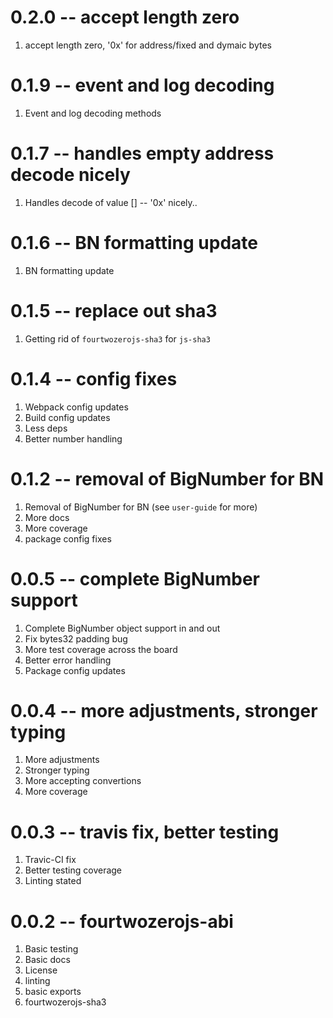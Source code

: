 # 0.2.0 -- accept length zero

1. accept length zero, '0x' for address/fixed and dymaic bytes

# 0.1.9 -- event and log decoding

1. Event and log decoding methods

# 0.1.7 -- handles empty address decode nicely

1. Handles decode of value [] -- '0x' nicely..

# 0.1.6 -- BN formatting update

1. BN formatting update

# 0.1.5 -- replace out sha3

1. Getting rid of `fourtwozerojs-sha3` for `js-sha3`

# 0.1.4 -- config fixes

1. Webpack config updates
2. Build config updates
3. Less deps
4. Better number handling

# 0.1.2 -- removal of BigNumber for BN

1. Removal of BigNumber for BN (see `user-guide` for more)
2. More docs
3. More coverage
4. package config fixes

# 0.0.5 -- complete BigNumber support

1. Complete BigNumber object support in and out
2. Fix bytes32 padding bug
3. More test coverage across the board
4. Better error handling
5. Package config updates

# 0.0.4 -- more adjustments, stronger typing

1. More adjustments
2. Stronger typing
3. More accepting convertions
4. More coverage

# 0.0.3 -- travis fix, better testing

1. Travic-CI fix
2. Better testing coverage
3. Linting stated

# 0.0.2 -- fourtwozerojs-abi

1. Basic testing
2. Basic docs
3. License
4. linting
5. basic exports
6. fourtwozerojs-sha3
